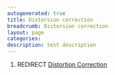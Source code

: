 ```yaml
---
autogenerated: true
title: Distorsion correction
breadcrumb: Distorsion correction
layout: page
categories: 
description: test description
---
```


1.  REDIRECT [Distortion Correction](Distortion_Correction)
